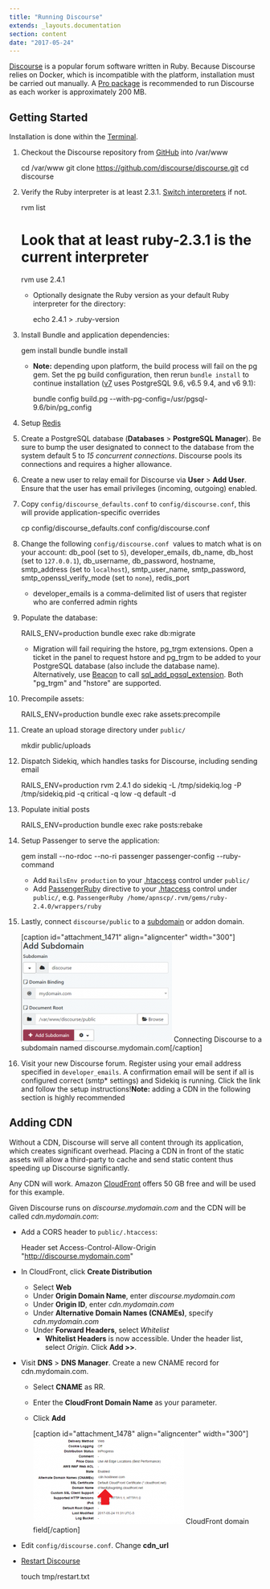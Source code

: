 ```yaml
---
title: "Running Discourse"
extends: _layouts.documentation
section: content
date: "2017-05-24"
---
```


[Discourse](https://www.discourse.org/) is a popular forum software written in Ruby. Because Discourse relies on Docker, which is incompatible with the platform, installation must be carried out manually. A [Pro package](https://apiscp.com/pricing) is recommended to run Discourse as each worker is approximately 200 MB.

## Getting Started

Installation is done within the [Terminal](/docs/terminal/accessing-terminal/).

1. Checkout the Discourse repository from [GitHub](https://github.com/discourse/discourse) into /var/www
    
    cd /var/www
    git clone https://github.com/discourse/discourse.git
    cd discourse
    
2. Verify the Ruby interpreter is at least 2.3.1. [Switch interpreters](/docs/ruby/changing-ruby-versions/) if not.
    
    rvm list
    # Look that at least ruby-2.3.1 is the current interpreter
    rvm use 2.4.1
    
    - Optionally designate the Ruby version as your default Ruby interpreter for the directory:
        
        echo 2.4.1 > .ruby-version
        
3. Install Bundle and application dependencies:
    
    gem install bundle
    bundle install
    
    - **Note:** depending upon platform, the build process will fail on the pg gem. Set the pg build configuration, then rerun `bundle install` to continue installation ([v7](/docs/platform/determining-platform-version/) uses PostgreSQL 9.6, v6.5 9.4, and v6 9.1):
        
        bundle config build.pg --with-pg-config=/usr/pgsql-9.6/bin/pg\_config
        
4. Setup [Redis](/docs/guides/running-redis/)
5. Create a PostgreSQL database (**Databases** > **PostgreSQL Manager**). Be sure to bump the user designated to connect to the database from the system default 5 to _15 concurrent connections_. Discourse pools its connections and requires a higher allowance.
6. Create a new user to relay email for Discourse via **User** > **Add User**. Ensure that the user has email privileges (incoming, outgoing) enabled.
7. Copy `config/discourse_defaults.conf` to `config/discourse.conf`, this will provide application-specific overrides
    
    cp config/discourse\_defaults.conf config/discourse.conf
    
8. Change the following `config/discourse.conf`  values to match what is on your account: db\_pool (set to `5`), developer\_emails, db\_name, db\_host (set to `127.0.0.1`), db\_username, db\_password, hostname, smtp\_address (set to `localhost`), smtp\_user\_name, smtp\_password, smtp\_openssl\_verify\_mode (set to `none`), redis\_port
    - developer\_emails is a comma-delimited list of users that register who are conferred admin rights
9. Populate the database:
    
    RAILS\_ENV=production bundle exec rake db:migrate
    
    - Migration will fail requiring the hstore, pg\_trgm extensions. Open a ticket in the panel to request hstore and pg\_trgm to be added to your PostgreSQL database (also include the database name). Alternatively, use [Beacon](/docs/control-panel/scripting-with-beacon/) to call [sql\_add\_pgsql\_extension](http://docs.apiscp.com/class-Sql_Module.html#_add_pgsql_extension). Both "pg\_trgm" and "hstore" are supported.
10. Precompile assets:
    
    RAILS\_ENV=production bundle exec rake assets:precompile
    
11. Create an upload storage directory under `public/`
    
    mkdir public/uploads
    
12. Dispatch Sidekiq, which handles tasks for Discourse, including sending email
    
    RAILS\_ENV=production rvm 2.4.1 do sidekiq -L /tmp/sidekiq.log -P /tmp/sidekiq.pid -q critical -q low -q default -d
    
13. Populate initial posts
    
    RAILS\_ENV=production bundle exec rake posts:rebake
    
14. Setup Passenger to serve the application:
    
    gem install --no-rdoc --no-ri passenger
    passenger-config --ruby-command
    
    - Add `RailsEnv production` to your [.htaccess](/docs/guides/htaccess-guide/) control under `public/`
    - Add [PassengerRuby](/docs/ruby/setting-rails-passenger/) directive to your [.htaccess](/docs/guides/htaccess-guide/) control under `public/`, e.g. `PassengerRuby /home/apnscp/.rvm/gems/ruby-2.4.0/wrappers/ruby`
15. Lastly, connect `discourse/public` to a [subdomain](/docs/web-content/creating-subdomain/) or addon domain.
    
    \[caption id="attachment\_1471" align="aligncenter" width="300"\][![](images/add-subdomain-300x200.png)](/docs/wp-content/uploads/2017/05/add-subdomain.png) Connecting Discourse to a subdomain named discourse.mydomain.com\[/caption\]
16. Visit your new Discourse forum. Register using your email address specified in `developer_emails`. A confirmation email will be sent if all is configured correct (smtp\* settings) and Sidekiq is running. Click the link and follow the setup instructions!**Note:** adding a CDN in the following section is highly recommended

## Adding CDN

Without a CDN, Discourse will serve all content through its application, which creates significant overhead. Placing a CDN in front of the static assets will allow a third-party to cache and send static content thus speeding up Discourse significantly.

Any CDN will work. Amazon [CloudFront](https://aws.amazon.com/cloudfront/) offers 50 GB free and will be used for this example.

Given Discourse runs on _discourse.mydomain.com_ and the CDN will be called _cdn.mydomain.com_:

- Add a CORS header to `public/.htaccess`:
    
    Header set Access-Control-Allow-Origin "http://discourse.mydomain.com"
    
- In CloudFront, click **Create Distribution**
    - Select **Web**
    - Under **Origin Domain Name**, enter _discourse.mydomain.com_
    - Under **Origin ID**, enter _cdn.mydomain.com_
    - Under **Alternative Domain Names (CNAMEs)**, specify _cdn.mydomain.com_
    - Under **Forward Headers**, select _Whitelist_
        - **Whitelist Headers** is now accessible. Under the header list, select _Origin_. Click **Add >>**.
- Visit **DNS** > **DNS Manager**. Create a new CNAME record for cdn.mydomain.com.
    - Select **CNAME** as RR.
    - Enter the **CloudFront Domain Name** as your parameter.
    - Click **Add**
        
        \[caption id="attachment\_1478" align="aligncenter" width="300"\][![](images/domain-name-300x171.png)](/docs/wp-content/uploads/2017/05/domain-name.png) CloudFront domain field\[/caption\]
- Edit `config/discourse.conf`. Change **cdn\_url**
- [Restart Discourse](/docs/ruby/restarting-passenger-processes/)
    
    touch tmp/restart.txt
